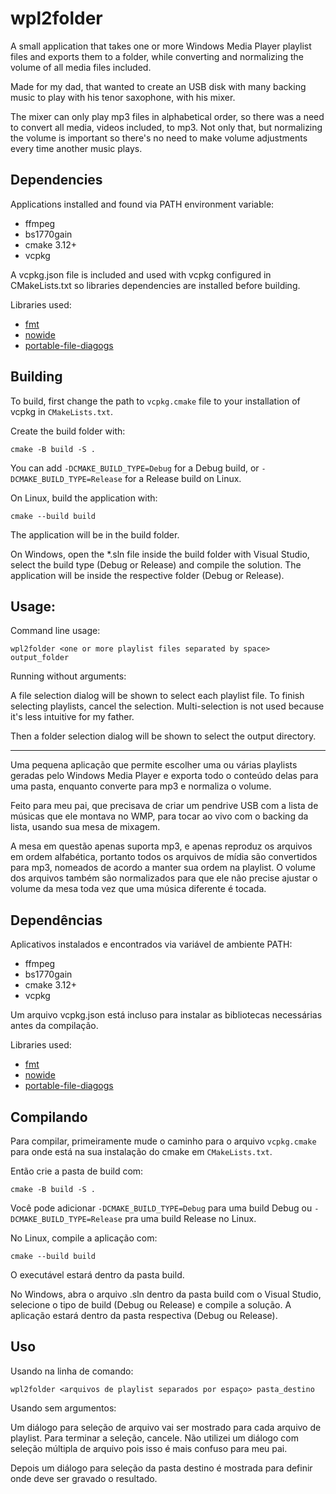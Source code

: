 # wpl2folder

A small application that takes one or more Windows Media Player playlist files
and exports them to a folder, while converting and normalizing the volume of
all media files included.

Made for my dad, that wanted to create an USB disk with many backing music
to play with his tenor saxophone, with his mixer.

The mixer can only play mp3 files in alphabetical order, so there was a
need to convert all media, videos included, to mp3. Not only that,
but normalizing the volume is important so there's no need to make
volume adjustments every time another music plays.

## Dependencies

Applications installed and found via PATH environment variable:

- ffmpeg
- bs1770gain
- cmake 3.12+
- vcpkg

A vcpkg.json file is included and used with vcpkg configured in CMakeLists.txt
so libraries dependencies are installed before building.

Libraries used:

- [fmt](https://github.com/fmtlib/fmt)
- [nowide](https://github.com/boostorg/nowide)
- [portable-file-diagogs](https://github.com/samhocevar/portable-file-dialogs)

## Building

To build, first change the path to `vcpkg.cmake` file to your installation of
vcpkg in `CMakeLists.txt`.

Create the build folder with:

`cmake -B build -S .`

You can add `-DCMAKE_BUILD_TYPE=Debug` for a Debug build, or
`-DCMAKE_BUILD_TYPE=Release` for a Release build on Linux.

On Linux, build the application with:

`cmake --build build`

The application will be in the build folder.

On Windows, open the *.sln file inside the build folder with Visual Studio,
select the build type (Debug or Release) and compile the solution. The
application will be inside the respective folder (Debug or Release).

## Usage:

Command line usage:

`wpl2folder <one or more playlist files separated by space> output_folder`

Running without arguments:

A file selection dialog will be shown to select each playlist file. To finish
selecting playlists, cancel the selection. Multi-selection is not used
because it's less intuitive for my father.

Then a folder selection dialog will be shown to select the output directory.

---

Uma pequena aplicação que permite escolher uma ou várias playlists geradas pelo
Windows Media Player e exporta todo o conteúdo delas para uma pasta, enquanto
converte para mp3 e normaliza o volume.

Feito para meu pai, que precisava de criar um pendrive USB com a lista de
músicas que ele montava no WMP, para tocar ao vivo com o backing da lista,
usando sua mesa de mixagem.

A mesa em questão apenas suporta mp3, e apenas reproduz os arquivos em ordem
alfabética, portanto todos os arquivos de mídia são convertidos para mp3,
nomeados de acordo a manter sua ordem na playlist. O volume dos arquivos também
são normalizados para que ele não precise ajustar o volume da mesa toda vez que
uma música diferente é tocada.

## Dependências

Aplicativos instalados e encontrados via variável de ambiente PATH:

- ffmpeg
- bs1770gain
- cmake 3.12+
- vcpkg

Um arquivo vcpkg.json está incluso para instalar as bibliotecas necessárias
antes da compilação.

Libraries used:

- [fmt](https://github.com/fmtlib/fmt)
- [nowide](https://github.com/boostorg/nowide)
- [portable-file-diagogs](https://github.com/samhocevar/portable-file-dialogs)

## Compilando

Para compilar, primeiramente mude o caminho para o arquivo `vcpkg.cmake` para
onde está na sua instalação do cmake em `CMakeLists.txt`.

Então crie a pasta de build com:

`cmake -B build -S .`

Você pode adicionar `-DCMAKE_BUILD_TYPE=Debug` para uma build Debug ou
`-DCMAKE_BUILD_TYPE=Release` pra uma build Release no Linux.

No Linux, compile a aplicação com:

`cmake --build build`

O executável estará dentro da pasta build.

No Windows, abra o arquivo .sln dentro da pasta build com o Visual Studio,
selecione o tipo de build (Debug ou Release) e compile a solução. A
aplicação estará dentro da pasta respectiva (Debug ou Release).

## Uso

Usando na linha de comando:

`wpl2folder <arquivos de playlist separados por espaço> pasta_destino`

Usando sem argumentos:

Um diálogo para seleção de arquivo vai ser mostrado para cada arquivo de playlist. Para terminar a seleção, cancele.
Não utilizei um diálogo com seleção múltipla de arquivo pois isso é mais confuso para meu pai.

Depois um diálogo para seleção da pasta destino é mostrada para definir onde deve ser gravado o resultado.

